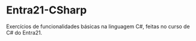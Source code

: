 # Entra21-CSharp
Exercícios de funcionalidades básicas na linguagem C#, feitas no curso de C# do Entra21.

